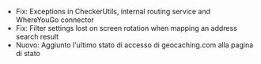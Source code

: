 
- Fix: Exceptions in CheckerUtils, internal routing service and WhereYouGo connector
- Fix: Filter settings lost on screen rotation when mapping an address search result
- Nuovo: Aggiunto l'ultimo stato di accesso di geocaching.com alla pagina di stato
